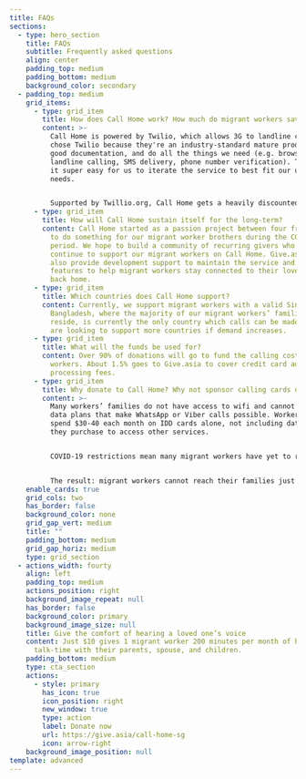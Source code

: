 ```yaml
---
title: FAQs
sections:
  - type: hero_section
    title: FAQs
    subtitle: Frequently asked questions
    align: center
    padding_top: medium
    padding_bottom: medium
    background_color: secondary
  - padding_top: medium
    grid_items:
      - type: grid_item
        title: How does Call Home work? How much do migrant workers save?
        content: >-
          Call Home is powered by Twilio, which allows 3G to landline calls. We
          chose Twilio because they're an industry-standard mature product, have
          good documentation, and do all the things we need (e.g. browser to
          landline calling, SMS delivery, phone number verification). This makes
          it super easy for us to iterate the service to best fit our users'
          needs. 


          Supported by Twillio.org, Call Home gets a heavily discounted rate, which means that the overall calling costs are 40-55% than standard calling rates, among the lowest in the market.
      - type: grid_item
        title: How will Call Home sustain itself for the long-term?
        content: Call Home started as a passion project between four friends who wanted
          to do something for our migrant worker brothers during the COVID-19
          period. We hope to build a community of recurring givers who will
          continue to support our migrant workers on Call Home. Give.asia will
          also provide development support to maintain the service and build new
          features to help migrant workers stay connected to their loved ones
          back home.
      - type: grid_item
        title: Which countries does Call Home support?
        content: Currently, we support migrant workers with a valid Singapore number.
          Bangladesh, where the majority of our migrant workers’ families
          reside, is currently the only country which calls can be made to. We
          are looking to support more countries if demand increases.
      - type: grid_item
        title: What will the funds be used for?
        content: Over 90% of donations will go to fund the calling costs for migrant
          workers. About 1.5% goes to Give.asia to cover credit card admin
          processing fees.
      - type: grid_item
        title: Why donate to Call Home? Why not sponsor calling cards directly?
        content: >-
          Many workers’ families do not have access to wifi and cannot afford
          data plans that make WhatsApp or Viber calls possible. Workers often
          spend $30-40 each month on IDD cards alone, not including data plans
          they purchase to access other services.


          COVID-19 restrictions mean many migrant workers have yet to return to work. Unable to earn any income, purchasing IDD cards become a luxury they cannot afford. For those that have returned to work, tight movement restrictions mean going out to purchase IDD cards from stores is a significant challenge.


          The result: migrant workers cannot reach their families just when they need them the most. Call Home aims to fill that gap.
    enable_cards: true
    grid_cols: two
    has_border: false
    background_color: none
    grid_gap_vert: medium
    title: ""
    padding_bottom: medium
    grid_gap_horiz: medium
    type: grid_section
  - actions_width: fourty
    align: left
    padding_top: medium
    actions_position: right
    background_image_repeat: null
    has_border: false
    background_color: primary
    background_image_size: null
    title: Give the comfort of hearing a loved one’s voice
    content: Just $10 gives 1 migrant worker 200 minutes per month of high-quality
      talk-time with their parents, spouse, and children.
    padding_bottom: medium
    type: cta_section
    actions:
      - style: primary
        has_icon: true
        icon_position: right
        new_window: true
        type: action
        label: Donate now
        url: https://give.asia/call-home-sg
        icon: arrow-right
    background_image_position: null
template: advanced
---
```

